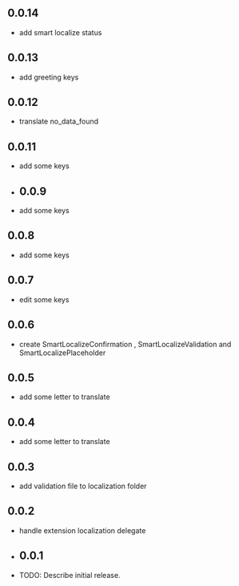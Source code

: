 ## 0.0.14

* add smart localize status

## 0.0.13

* add greeting keys

## 0.0.12

* translate no_data_found

## 0.0.11

* add some keys

* ## 0.0.9

* add some keys

## 0.0.8

* add some keys

## 0.0.7

* edit some keys

## 0.0.6

* create SmartLocalizeConfirmation , SmartLocalizeValidation and SmartLocalizePlaceholder

## 0.0.5

* add some letter to translate

## 0.0.4

* add some letter to translate

## 0.0.3

* add validation file to localization folder

## 0.0.2

* handle extension localization delegate

* ## 0.0.1
* TODO: Describe initial release.
